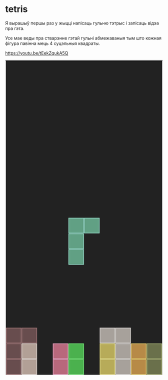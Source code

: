 # tetris

Я вырашыў першы раз у жыцці напісаць гульню тэтрыс і запісаць відэа пра гэта.

Усе мае веды пра стварэнне гэтай гульні абмежаваныя тым што кожная фігура павінна мець 4 суцэльныя квадраты.

https://youtu.be/tEekZqukA5Q

![screenshot](https://github.com/Alexey1994/tetris/blob/main/screenshot.png?raw=true)
